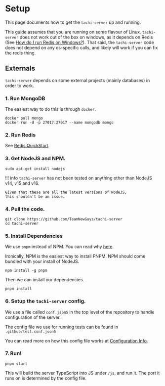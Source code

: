 # Setup

This page documents how to get the `tachi-server` up and running.

This guide assumes that you are running on some
flavour of Linux.
`tachi-server` does not work out of the box on windows, as it depends on Redis (See [How do I run Redis on Windows?](https://stackoverflow.com/questions/6476945/how-do-i-run-redis-on-windows)). That said, the `tachi-server` code does not depend on any os-specific calls, and likely will work if you can fix the redis thing.

## Externals

`tachi-server` depends on some external projects (mainly databases) in order to work.

### 1. Run MongoDB

The easiest way to do this is through `docker`.

```
docker pull mongo
docker run -d -p 27017:27017 --name mongodb mongo
```

### 2. Run Redis

See [Redis QuickStart](https://redis.io/topics/quickstart).

### 3. Get NodeJS and NPM.

```
sudo apt-get install nodejs
```

!!! info
	`tachi-server` has not been tested on anything other than NodeJS v14, v15 and v16.

	Given that these are all the latest versions of NodeJS,
	this shouldn't be an issue.

### 4. Pull the code.

```
git clone https://github.com/TeamNewGuys/tachi-server
cd tachi-server
```

### 5. Install Dependencies

We use `pnpm` instead of NPM. You can read why [here](../infrastructure/toolchain.md).

Ironically, NPM is the easiest way to install PNPM.
NPM should come bundled with your install of NodeJS.

```
npm install -g pnpm
```

Then we can install our dependencies.

```
pnpm install
```

### 6. Setup the `tachi-server` config.

We use a file called `conf.json5` in the top level
of the repository to handle configuration of the
server.

The config file we use for running tests can be found in `.github/test.conf.json5`

You can read more on how this config file works at [Configuration Info](./config.md).


### 7. Run!

```
pnpm start
```

This will build the server TypeScript into JS under `/js`,
and run it. The port it runs on is determined by the config
file.

